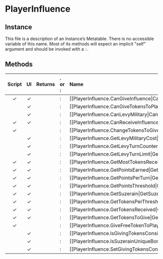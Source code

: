 # PlayerInfluence
## Instance
This file is a description of an Instance’s Metatable. There is no accessible variable of this name. Most of its methods will expect an implicit "self" argument and should be invoked with a `:`.

## Methods
| Script | UI  | Returns | . or : | Name | Arguments |
|:------:|:---:| -------:|:---- |:---- |:--------- |
|✓|✓| |:|[[PlayerInfluence.CanGiveInfluence\|CanGiveInfluence]]| |
| |✓| |:|[[PlayerInfluence.CanGiveTokensToPlayer\|CanGiveTokensToPlayer]]| |
| |✓| |:|[[PlayerInfluence.CanLevyMilitary\|CanLevyMilitary]]| |
|✓|✓| |:|[[PlayerInfluence.CanReceiveInfluence\|CanReceiveInfluence]]| |
|✓| | |:|[[PlayerInfluence.ChangeTokensToGive\|ChangeTokensToGive]]| |
| |✓| |:|[[PlayerInfluence.GetLevyMilitaryCost\|GetLevyMilitaryCost]]| |
| |✓| |:|[[PlayerInfluence.GetLevyTurnCounter\|GetLevyTurnCounter]]| |
| |✓| |:|[[PlayerInfluence.GetLevyTurnLimit\|GetLevyTurnLimit]]| |
|✓|✓| |:|[[PlayerInfluence.GetMostTokensReceived\|GetMostTokensReceived]]| |
|✓|✓| |:|[[PlayerInfluence.GetPointsEarned\|GetPointsEarned]]| |
|✓|✓| |:|[[PlayerInfluence.GetPointsPerTurn\|GetPointsPerTurn]]| |
|✓|✓| |:|[[PlayerInfluence.GetPointsThreshold\|GetPointsThreshold]]| |
|✓|✓| |:|[[PlayerInfluence.GetSuzerain\|GetSuzerain]]| |
|✓|✓| |:|[[PlayerInfluence.GetTokensPerThreshold\|GetTokensPerThreshold]]| |
|✓|✓| |:|[[PlayerInfluence.GetTokensReceived\|GetTokensReceived]]| |
|✓|✓| |:|[[PlayerInfluence.GetTokensToGive\|GetTokensToGive]]| |
|✓| | |:|[[PlayerInfluence.GiveFreeTokenToPlayer\|GiveFreeTokenToPlayer]]| |
| |✓| |:|[[PlayerInfluence.IsGivingTokensConsidered\|IsGivingTokensConsidered]]| |
| |✓| |:|[[PlayerInfluence.IsSuzerainUniqueBonusDisabled\|IsSuzerainUniqueBonusDisabled]]| |
| |✓| |:|[[PlayerInfluence.SetGivingTokensConsidered\|SetGivingTokensConsidered]]| |
